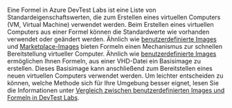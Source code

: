 Eine Formel in Azure DevTest Labs ist eine Liste von Standardeigenschaftswerten, die zum Erstellen eines virtuellen Computers (VM, Virtual Machine) verwendet werden. Beim Erstellen eines virtuellen Computers aus einer Formel können die Standardwerte wie vorhanden verwendet oder geändert werden. Ähnlich wie [benutzerdefinierte Images](../articles/lab-services/devtest-lab-create-template.md) und [Marketplace-Images](../articles/lab-services/devtest-lab-configure-marketplace-images.md) bieten Formeln einen Mechanismus zur schnellen Bereitstellung virtueller Computer. Ähnlich wie [benutzerdefinierte Images](../articles/lab-services/devtest-lab-create-template.md) ermöglichen Ihnen Formeln, aus einer VHD-Datei ein Basisimage zu erstellen. Dieses Basisimage kann anschließend zum Bereitstellen eines neuen virtuellen Computers verwendet werden. Um leichter entscheiden zu können, welche Methode sich für Ihre Umgebung besser eignet, lesen Sie die Informationen unter [Vergleich zwischen benutzerdefinierten Images und Formeln in DevTest Labs](../articles/lab-services/devtest-lab-comparing-vm-base-image-types.md).
